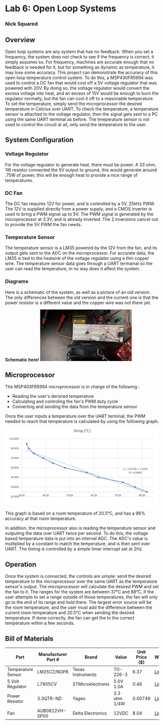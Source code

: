 # Lab 6: Open Loop Systems
### Nick Squared

## Overview
Open loop systems are any system that has no feedback. When you set a frequency, the system does not check to see if the frequency is correct, it simply assumes so. For frequency, machines are accurate enough that no feedback is needed for it, but for something as dynamic as temperature, it may lose some accuracy.  This project can demonstrate the accuracy of this open loop temperature control system. To do this, a MSP430FR5994 was used to control a DC fan that would cool off a 5V voltage regulator that was powered with 20V. By doing so, the voltage regulator would convert the excess voltage into heat, and an excess of 15V would be enough to burn the regulator normally, but the fan can cool it off to a reasonable temperature. To set the temperature, simply send the microprocessor the desired temperature in Celcius over UART. To check the temperature, a temperature sensor is attached to the voltage regulator, then the signal gets sent to a PC using the same UART terminal as before. The tmeperature sensor is not used to control the circuit at all, only send the temperature to the user.

## System Configuration
### Voltage Regulator
For the voltage regulator to generate heat, there must be power. A 33 ohm, 1W resistor connected the 5V output to ground, this would generate  around .75W of power, this will be enough heat to provide a nice range of temperatures. 

### DC Fan
The DC fan requires 12V for power, and is controlled by a 5V, 25kHz PWM. The 12V is supplied directly from a power supply, and a CMOS inverter is used to bring a PWM signal up to 5V. The PWM signal is generated by the microprocessor at 3.3V, and is already inverted. The 2 inversions cancel out to provide the 5V PWM the fan needs.

### Temperature Sensor
The temperature sensor is a LM35 powered by the 12V from the fan, and its output gets sent to the ADC on the microprocessor. For accurate data, the LM35 is tied to the heatsink of the voltage regulator using a thin copper wire. The temperature sensor data goes through a UART termainal so the user can read the temperature, in no way does it affect the system.

### Diagrams 
Here is a schematic of the system, as well as a picture of an old version. The only differences between the old version and the current one is that the power resistor is a different value and the copper wire was not there yet.

**Schematic here!**
<img src ="https://github.com/RU09342/lab-6taking-control-over-your-embedded-life-nick-squared/blob/master/Assets/Open%20Loop.jpg" width="300"/>

## Microprocessor
The MSP403FR5994 microprocessor is in charge of the following :
- Reading the user's dersired temperature
- Calculating and controling the fan's PWM duty cycle
- Converting and sending the data from the temperature sensor

Once the user inputs a temperature over the UART terminal, the PWM needed to reach that temperature is calculated by using the following graph.

<img src ="https://github.com/RU09342/lab-6taking-control-over-your-embedded-life-nick-squared/blob/master/Assets/Open%20loop%20graph.png" width="600"/>

This graph is based on a room temperature of 20.5&#176;C, and has a 96% accuracy at that room temperature.

In addition, the microprocessor also is reading the temperature sensor and outputing the data over UART twice per second.  To do this, the voltage based temperature data is put into an internal ADC. The ADC's value is multiplied by a constant to match the temperature, and is then sent over UART. The timing is controlled by a simple timer interrupt set at 2Hz.

## Operation
Once the system is connected, the controls are simple: send the desired temperature to the microprocessor over the same UART as the temperature sensor's output. The microprocessor will calculate the desired PWM and set the fan to it. The ranges for the system are between 37&#176;C and 88&#176;C, if the user attempts to set a range outside of those temperatures, the fan will only go to the end of its range and hold there. The largest error source will be the room temperature, and the user must add the difference between the current room temperature and 20.5&#176;C when sending the desired temperature. If done correctly, the fan can get the to the correct temperature within a few seconds.

## Bill of Materials

|Part     |Manufacturer Part #|Brand|Value|Unit Price ($)|Website|
|------------|-------------------|-------------------|-------------------|-------------|-------------|
| Temperature Sensor |  LM35CZ/NOPB | Texas Instruments | TO-226-3 | 6.37 | [Link](https://www.digikey.com/products/en?mpart=LM35CZ%2FNOPB&v=296)|
| 5 Volt Regulator | L7805CV | STMicroelectronis | 5.0V 1.0A | 0.48 | [Link](https://www.mouser.com/ProductDetail/STMicroelectronics/L7805CV/?qs=9NrABl3fj%2FqplZAHiYUxWg%3D%3D)|
| Power Resistor | 3.3QTR-ND | Yageo | 3.3 ohm 1/4W |  0.00749 | [Link](https://www.digikey.com/product-detail/en/yageo/CFR-25JR-52-3R3/3.3QTR-ND/11914)|
| Fan | AUB0812VH-SP00 | Delta Electronics | 12VDC | 8.04 | [Link](https://www.digikey.com/product-detail/en/delta-electronics/AUB0812VH-SP00/603-1157-ND/1850526)|




